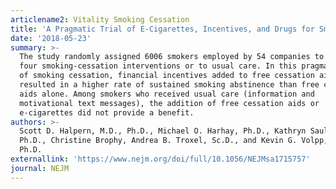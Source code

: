 ```yaml
---
articlename2: Vitality Smoking Cessation
title: 'A Pragmatic Trial of E-Cigarettes, Incentives, and Drugs for Smoking Cessation'
date: '2018-05-23'
summary: >-
  The study randomly assigned 6006 smokers employed by 54 companies to one of
  four smoking-cessation interventions or to usual care. In this pragmatic trial
  of smoking cessation, financial incentives added to free cessation aids
  resulted in a higher rate of sustained smoking abstinence than free cessation
  aids alone. Among smokers who received usual care (information and
  motivational text messages), the addition of free cessation aids or
  e-cigarettes did not provide a benefit.
authors: >-
  Scott D. Halpern, M.D., Ph.D., Michael O. Harhay, Ph.D., Kathryn Saulsgiver,
  Ph.D., Christine Brophy, Andrea B. Troxel, Sc.D., and Kevin G. Volpp, M.D.,
  Ph.D.
externallink: 'https://www.nejm.org/doi/full/10.1056/NEJMsa1715757'
journal: NEJM
---
```


